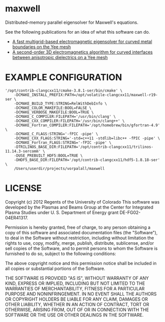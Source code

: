 maxwell
=======

Distributed-memory parallel eigensolver for Maxwell's equations.

See the following publications for an idea of what this software can do.

- [A fast multigrid-based electromagnetic eigensolver for curved metal boundaries on the Yee mesh](http://carlbauer.org/static/pdf/dey-mittra-multigrid-solver.pdf)
- [A second-order 3D electromagnetics algorithm for curved interfaces between anisotropic dielectrics on a Yee mesh](http://carlbauer.org/static/pdf/second-order-yee-dielectrics.pdf)

EXAMPLE CONFIGURATION
=====================

```
'/opt/contrib-clangcxx11/cmake-3.8.1-ser/bin/cmake' \
    -DCMAKE_INSTALL_PREFIX:PATH=/opt/volatile-clangcxx11/maxwell-r19-ser \
    -DCMAKE_BUILD_TYPE:STRING=RelWithDebInfo \
    -DCMAKE_COLOR_MAKEFILE:BOOL=FALSE \
    -DCMAKE_VERBOSE_MAKEFILE:BOOL=TRUE \
    -DCMAKE_C_COMPILER:FILEPATH='/usr/bin/clang' \
    -DCMAKE_CXX_COMPILER:FILEPATH='/usr/bin/clang++' \
    -DCMAKE_Fortran_COMPILER:FILEPATH='/opt/homebrew/bin/gfortran-4.9' \
    -DCMAKE_C_FLAGS:STRING='-fPIC -pipe' \
    -DCMAKE_CXX_FLAGS:STRING='-std=c++11 -stdlib=libc++ -fPIC -pipe' \
    -DCMAKE_Fortran_FLAGS:STRING='-fPIC -pipe' \
    -DTRILINOS_BASE_DIR:FILEPATH='/opt/contrib-clangcxx11/trilinos-11.14.3-sercomm' \
    -DUSE_PREBUILT_HDF5:BOOL=TRUE \
    -DHDF5_BASE_DIR:FILEPATH='/opt/contrib-clangcxx11/hdf5-1.8.18-ser' \
    /Users/userdir/projects/vorpalall/maxwell
```

LICENSE
=======

Copyright (c) 2012 Regents of the University of Colorado
This software was developed by the Plasmas and Beams Group at the Center for
Integrated Plasma Studies under U. S. Department of Energy grant
DE-FG02-04ER41317.

Permission is hereby granted, free of charge, to any person obtaining a copy of
this software and associated documentation files (the "Software"), to deal in
the Software without restriction, including without limitation the rights to
use, copy, modify, merge, publish, distribute, sublicense, and/or sell copies
of the Software, and to permit persons to whom the Software is furnished to do
so, subject to the following conditions:

The above copyright notice and this permission notice shall be included in all
copies or substantial portions of the Software.

THE SOFTWARE IS PROVIDED "AS IS", WITHOUT WARRANTY OF ANY KIND, EXPRESS OR
IMPLIED, INCLUDING BUT NOT LIMITED TO THE WARRANTIES OF MERCHANTABILITY,
FITNESS FOR A PARTICULAR PURPOSE AND NONINFRINGEMENT. IN NO EVENT SHALL THE
AUTHORS OR COPYRIGHT HOLDERS BE LIABLE FOR ANY CLAIM, DAMAGES OR OTHER
LIABILITY, WHETHER IN AN ACTION OF CONTRACT, TORT OR OTHERWISE, ARISING FROM,
OUT OF OR IN CONNECTION WITH THE SOFTWARE OR THE USE OR OTHER DEALINGS IN THE
SOFTWARE.
